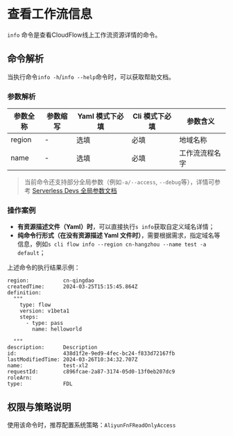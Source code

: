 # 查看工作流信息

`info` 命令是查看CloudFlow线上工作流资源详情的命令。

## 命令解析

当执行命令`info -h`/`info --help`命令时，可以获取帮助文档。

### 参数解析

| 参数全称 | 参数缩写 | Yaml 模式下必填 | Cli 模式下必填 | 参数含义       |
| -------- | -------- | --------------- | -------------- | -------------- |
| region   | -        | 选填            | 必填           | 地域名称       |
| name     | -        | 选填            | 必填           | 工作流流程名字 |

> 当前命令还支持部分全局参数（例如`-a/--access`, `--debug`等），详情可参考 [Serverless Devs 全局参数文档](../../builtin/index.md)

### 操作案例

- **有资源描述文件（Yaml）时**，可以直接执行`s info`获取自定义域名详情；
- **纯命令行形式（在没有资源描述 Yaml 文件时）**，需要根据需求，指定域名等信息，例如`s cli flow info --region cn-hangzhou --name test -a  default`；

上述命令的执行结果示例：

```text
region:           cn-qingdao
createdTime:      2024-03-25T15:15:45.864Z
definition: 
  """
    type: flow
    version: v1beta1
    steps:
      - type: pass
        name: helloworld
    
  """
description:      Description
id:               438d1f2e-9ed9-4fec-bc24-f833d72167fb
lastModifiedTime: 2024-03-26T10:34:32.707Z
name:             test-xl2
requestId:        c896fcae-2a87-3174-05d0-13f0eb207dc9
roleArn:          
type:             FDL
```

## 权限与策略说明

使用该命令时，推荐配置系统策略：`AliyunFnFReadOnlyAccess`
